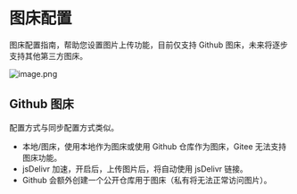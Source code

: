# 图床配置

图床配置指南，帮助您设置图片上传功能，目前仅支持 Github 图床，未来将逐步支持其他第三方图床。

![image.png](https://s2.loli.net/2025/07/10/KnUNzBriCTPa8sb.png)

## Github 图床

配置方式与同步配置方式类似。

- 本地/图床，使用本地作为图床或使用 Github 仓库作为图床，Gitee 无法支持图床功能。
- jsDelivr 加速，开启后，上传图片后，将自动使用 jsDelivr 链接。
- Github 会额外创建一个公开仓库用于图床（私有将无法正常访问图片）。